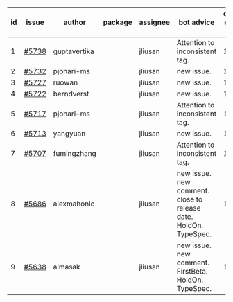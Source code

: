 | id | issue | author | package | assignee | bot advice | created date of issue | target release date | date from target |
| ------ | ------ | ------ | ------ | ------ | ------ | ------ | ------ | :-----: |
| 1 | [#5738](https://github.com/Azure/sdk-release-request/issues/5738) | guptavertika |  | jliusan | Attention to inconsistent tag. | 11-20 | 12-26 |  |
| 2 | [#5732](https://github.com/Azure/sdk-release-request/issues/5732) | pjohari-ms |  | jliusan | new issue. | 11-18 | 12-27 |  |
| 3 | [#5727](https://github.com/Azure/sdk-release-request/issues/5727) | ruowan |  | jliusan | new issue. | 11-15 | 12-26 |  |
| 4 | [#5722](https://github.com/Azure/sdk-release-request/issues/5722) | berndverst |  | jliusan | new issue. | 11-15 | 12-27 |  |
| 5 | [#5717](https://github.com/Azure/sdk-release-request/issues/5717) | pjohari-ms |  | jliusan | Attention to inconsistent tag. | 11-13 | 12-27 |  |
| 6 | [#5713](https://github.com/Azure/sdk-release-request/issues/5713) | yangyuan |  | jliusan | new issue. | 11-11 | 12-27 |  |
| 7 | [#5707](https://github.com/Azure/sdk-release-request/issues/5707) | fumingzhang |  | jliusan | Attention to inconsistent tag. | 11-11 | 12-26 |  |
| 8 | [#5686](https://github.com/Azure/sdk-release-request/issues/5686) | alexmahonic |  | jliusan | new issue. new comment. close to release date. HoldOn. TypeSpec. | 11-05 | 11-22 | 0 |
| 9 | [#5638](https://github.com/Azure/sdk-release-request/issues/5638) | almasak |  | jliusan | new issue. new comment. FirstBeta. HoldOn. TypeSpec. | 10-23 | 12-03 |  |
